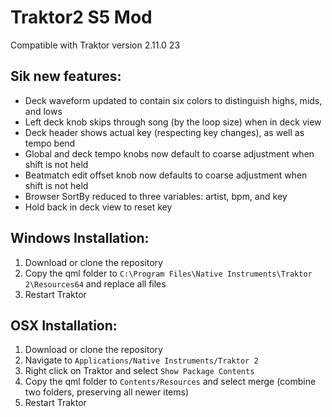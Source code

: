 # Traktor2 S5 Mod
Compatible with Traktor version 2.11.0 23

## Sik new features:
- Deck waveform updated to contain six colors to distinguish highs, mids, and lows
- Left deck knob skips through song (by the loop size) when in deck view
- Deck header shows actual key (respecting key changes), as well as tempo bend
- Global and deck tempo knobs now default to coarse adjustment when shift is not held
- Beatmatch edit offset knob now defaults to coarse adjustment when shift is not held
- Browser SortBy reduced to three variables: artist, bpm, and key
- Hold back in deck view to reset key

## Windows Installation:
1. Download or clone the repository
2. Copy the qml folder to `C:\Program Files\Native Instruments\Traktor 2\Resources64` and replace all files
3. Restart Traktor

## OSX Installation:
1. Download or clone the repository
2. Navigate to `Applications/Native Instruments/Traktor 2`
3. Right click on Traktor and select `Show Package Contents`
4. Copy the qml folder to `Contents/Resources` and select merge (combine two folders, preserving all newer items)
5. Restart Traktor

